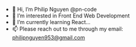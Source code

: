 - 👋 Hi, I’m Philip Nguyen @pn-code
- 👀 I’m interested in Front End Web Development
- 🌱 I’m currently learning React...
- 📫 Please reach out to me through my email: philipnguyen953@gmail.com

<!---
pn-code/pn-code is a ✨ special ✨ repository because its `README.md` (this file) appears on your GitHub profile.
You can click the Preview link to take a look at your changes.
--->
